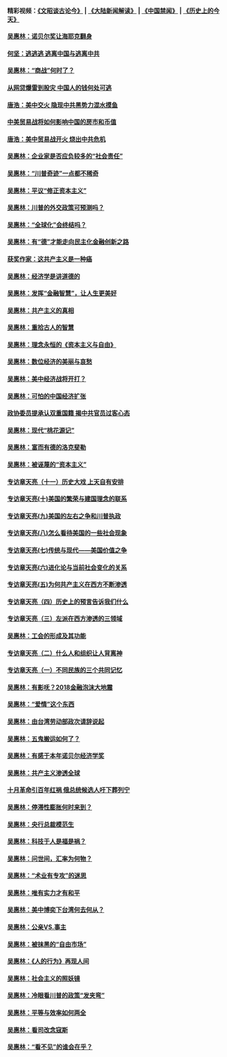 #### 精彩视频：[《文昭谈古论今》](https://github.com/gfw-breaker/wenzhao/blob/master/README.md?t=01051830) | [《大陆新闻解读》](https://github.com/gfw-breaker/ntdtv-comedy/blob/master/README.md?t=01051830) | [《中国禁闻》](https://github.com/gfw-breaker/ntdtv-news/blob/master/README.md?t=01051830) | [《历史上的今天》](https://github.com/gfw-breaker/today-in-history/blob/master/README.md?t=01051830) 

#### [吴惠林：诺贝尔奖让海耶克翻身](../pages/nsc423/n10890049.md?t=01051830) 

#### [何坚：逃逃逃 逃离中国与逃离中共](../pages/nsc423/n10592891.md?t=01051830) 

#### [吴惠林：“商战”何时了？](../pages/nsc423/n10573558.md?t=01051830) 

#### [从网贷爆雷到股灾 中国人的钱何处可逃](../pages/nsc423/n10572800.md?t=01051830) 

#### [唐浩：美中交火 隐现中共黑势力混水摸鱼](../pages/nsc423/n10544040.md?t=01051830) 

#### [中美贸易战将如何影响中国的房市和币值](../pages/nsc423/n10543697.md?t=01051830) 

#### [唐浩：美中贸易战开火 烧出中共危机](../pages/nsc423/n10540126.md?t=01051830) 

#### [吴惠林：企业家是否应负较多的“社会责任”](../pages/nsc423/n10535022.md?t=01051830) 

#### [吴惠林：“川普奇迹”一点都不稀奇](../pages/nsc423/n10512808.md?t=01051830) 

#### [吴惠林：平议“修正资本主义”](../pages/nsc423/n10495724.md?t=01051830) 

#### [吴惠林：川普的外交政策可预测吗？](../pages/nsc423/n10462387.md?t=01051830) 

#### [吴惠林：“全球化”会终结吗？](../pages/nsc423/n10452838.md?t=01051830) 

#### [吴惠林：有“德”才能走向民主化金融创新之路](../pages/nsc423/n10432292.md?t=01051830) 

#### [获奖作家：这共产主义是一种癌](../pages/nsc423/n10431541.md?t=01051830) 

#### [吴惠林：经济学是讲道德的](../pages/nsc423/n10398014.md?t=01051830) 

#### [吴惠林：发挥“金融智慧”，让人生更美好](../pages/nsc423/n10375019.md?t=01051830) 

#### [吴惠林：共产主义的真相](../pages/nsc423/n10351394.md?t=01051830) 

#### [吴惠林：重拾古人的智慧](../pages/nsc423/n10337691.md?t=01051830) 

#### [吴惠林：理念永恒的《资本主义与自由》](../pages/nsc423/n10316274.md?t=01051830) 

#### [吴惠林：数位经济的美丽与哀愁](../pages/nsc423/n10292946.md?t=01051830) 

#### [吴惠林：美中经济战将开打？](../pages/nsc423/n10258825.md?t=01051830) 

#### [吴惠林：可怕的中国经济扩张](../pages/nsc423/n10219147.md?t=01051830) 

#### [政协委员提承认双重国籍 揭中共官员过客心态](../pages/nsc423/n10208809.md?t=01051830) 

#### [吴惠林：现代“桃花源记”](../pages/nsc423/n10185234.md?t=01051830) 

#### [吴惠林：富而有德的洛克斐勒](../pages/nsc423/n10142264.md?t=01051830) 

#### [吴惠林：被诬蔑的“资本主义”](../pages/nsc423/n10124816.md?t=01051830) 

#### [专访章天亮（十一）历史大戏 上天自有安排](../pages/nsc423/n10094905.md?t=01051830) 

#### [专访章天亮(十)美国的繁荣与建国理念的联系](../pages/nsc423/n10094899.md?t=01051830) 

#### [专访章天亮(九)美国的左右之争和川普执政](../pages/nsc423/n10094889.md?t=01051830) 

#### [专访章天亮(八)怎么看待美国的一些社会现象](../pages/nsc423/n10094857.md?t=01051830) 

#### [专访章天亮(七)传统与现代——美国价值之争](../pages/nsc423/n10093140.md?t=01051830) 

#### [专访章天亮(六)进化论与当前社会变化的关系](../pages/nsc423/n10092036.md?t=01051830) 

#### [专访章天亮(五)为何共产主义在西方不断渗透](../pages/nsc423/n10083620.md?t=01051830) 

#### [专访章天亮（四）历史上的预言告诉我们什么](../pages/nsc423/n10083606.md?t=01051830) 

#### [专访章天亮（三）左派在西方渗透的三领域](../pages/nsc423/n10081115.md?t=01051830) 

#### [吴惠林：工会的形成及其功能](../pages/nsc423/n10080633.md?t=01051830) 

#### [专访章天亮（二）什么人和组织让人背离神](../pages/nsc423/n10076637.md?t=01051830) 

#### [专访章天亮（一）不同民族的三个共同记忆](../pages/nsc423/n10074188.md?t=01051830) 

#### [吴惠林：有影呒？2018金融泡沫大地震](../pages/nsc423/n10040534.md?t=01051830) 

#### [吴惠林：“爱情”这个东西](../pages/nsc423/n10019423.md?t=01051830) 

#### [吴惠林：由台湾劳动部政次请辞说起](../pages/nsc423/n9979679.md?t=01051830) 

#### [吴惠林：五鬼搬运如何了？](../pages/nsc423/n9925338.md?t=01051830) 

#### [吴惠林：有感于本年诺贝尔经济学奖](../pages/nsc423/n9871883.md?t=01051830) 

#### [吴惠林：共产主义渗透全球](../pages/nsc423/n9812748.md?t=01051830) 

#### [十月革命引百年红祸 俄总统候选人吁下葬列宁](../pages/nsc423/n9810182.md?t=01051830) 

#### [吴惠林：停滞性膨胀何时来到？](../pages/nsc423/n9764136.md?t=01051830) 

#### [吴惠林：央行总裁模范生](../pages/nsc423/n9728134.md?t=01051830) 

#### [吴惠林：科技于人是福是祸？](../pages/nsc423/n9672982.md?t=01051830) 

#### [吴惠林：问世间，汇率为何物？](../pages/nsc423/n9621788.md?t=01051830) 

#### [吴惠林：“术业有专攻”的迷思](../pages/nsc423/n9580363.md?t=01051830) 

#### [吴惠林：唯有实力才有和平](../pages/nsc423/n9529599.md?t=01051830) 

#### [吴惠林：美中博奕下台湾何去何从？](../pages/nsc423/n9483598.md?t=01051830) 

#### [吴惠林：公亲VS.事主](../pages/nsc423/n9425637.md?t=01051830) 

#### [吴惠林：被抹黑的“自由市场”](../pages/nsc423/n9351545.md?t=01051830) 

#### [吴惠林：《人的行为》再现人间](../pages/nsc423/n9296339.md?t=01051830) 

#### [吴惠林：社会主义的照妖镜](../pages/nsc423/n9243460.md?t=01051830) 

#### [吴惠林：冷眼看川普的政策“发夹弯”](../pages/nsc423/n9120684.md?t=01051830) 

#### [吴惠林：平等与效率如何两全](../pages/nsc423/n9075430.md?t=01051830) 

#### [吴惠林：看司改念寇斯](../pages/nsc423/n9024915.md?t=01051830) 

#### [吴惠林：“看不见”的谁会在乎？](../pages/nsc423/n8977488.md?t=01051830) 

